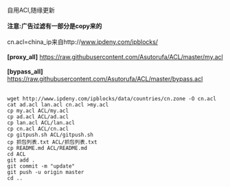 自用ACl,随缘更新<br></br>
**注意:广告过滤有一部分是copy来的**<br></br>
cn.acl=china_ip来自http://www.ipdeny.com/ipblocks/<br></br>
**[proxy_all]** https://raw.githubusercontent.com/Asutorufa/ACL/master/my.acl<br></br>
**[bypass_all]** https://raw.githubusercontent.com/Asutorufa/ACL/master/bypass.acl<br></br>
```
wget http://www.ipdeny.com/ipblocks/data/countries/cn.zone -O cn.acl
cat ad.acl lan.acl cn.acl >my.acl
cp my.acl ACL/my.acl
cp ad.acl ACL/ad.acl
cp lan.acl ACL/lan.acl
cp cn.acl ACL/cn.acl
cp gitpush.sh ACL/gitpush.sh
cp 抓包列表.txt ACL/抓包列表.txt
cp README.md ACL/README.md
cd ACL
git add .
git commit -m "update"
git push -u origin master
cd ..
```